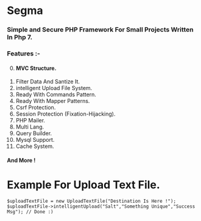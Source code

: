 # Segma
###  Simple and Secure PHP  Framework For Small Projects Written In Php 7.
###  Features :-
0. #### MVC Structure.
1. Filter Data And Santize It.
2. intelligent Upload File System.
3. Ready With Commands Pattern.
4. Ready With Mapper Patterns.
5. Csrf Protection.
6. Session Protection (Fixation-Hijacking).
7. PHP Mailer.
8. Multi Lang.
9. Query Builder.
10. Mysql Support.
11. Cache System.
#### And More !

# Example For Upload Text File.
```
$uploadTextFile = new UploadTextFile("Destination Is Here !");
$uploadTextFile->intelligentUpload("Salt","Something Unique","Success Msg"); // Done :)

```

